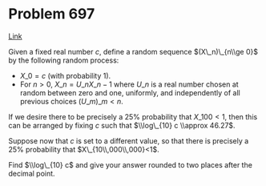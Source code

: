 # Problem 697

[Link](https://projecteuler.net/problem=697)

Given a fixed real number $c$, define a random sequence $(X\_n)\_{n\\ge 0}$ by the following random process:

*   $X\_0 = c$ (with probability 1).
*   For $n>0$, $X\_n = U\_n X\_{n-1}$ where $U\_n$ is a real number chosen at random between zero and one, uniformly, and independently of all previous choices $(U\_m)\_{m<n}$.

If we desire there to be precisely a 25% probability that $X\_{100}<1$, then this can be arranged by fixing $c$ such that $\\log\_{10} c \\approx 46.27$.

Suppose now that $c$ is set to a different value, so that there is precisely a 25% probability that $X\_{10\\,000\\,000}<1$.

Find $\\log\_{10} c$ and give your answer rounded to two places after the decimal point.